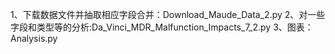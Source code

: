 1、下载数据文件并抽取相应字段合并：Download_Maude_Data_2.py
2、对一些字段和类型等的分析:Da_Vinci_MDR_Malfunction_Impacts_7_2.py
3、图表：Analysis.py
